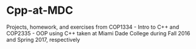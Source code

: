 # Cpp-at-MDC
Projects, homework, and exercises from COP1334 - Intro to C++ and COP2335 - OOP using C++ taken at Miami Dade College during Fall 2016 and Spring 2017, respectively
